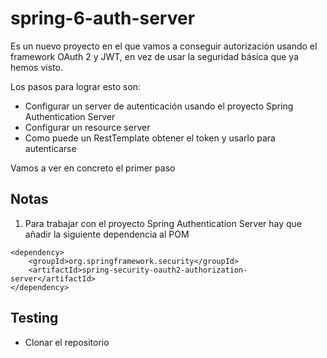 # spring-6-auth-server

Es un nuevo proyecto en el que vamos a conseguir autorización usando el framework OAuth 2 y JWT, en vez de usar la seguridad básica que ya hemos visto.

Los pasos para lograr esto son:

- Configurar un server de autenticación usando el proyecto Spring Authentication Server
- Configurar un resource server
- Como puede un RestTemplate obtener el token y usarlo para autenticarse

Vamos a ver en concreto el primer paso

## Notas

1. Para trabajar con el proyecto Spring Authentication Server hay que añadir la siguiente dependencia al POM 

```
<dependency>
    <groupId>org.springframework.security</groupId>
    <artifactId>spring-security-oauth2-authorization-server</artifactId>
</dependency>
```

## Testing

- Clonar el repositorio